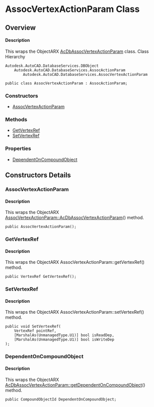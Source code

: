 # AssocVertexActionParam Class

## Overview

#### Description
This wraps the ObjectARX [AcDbAssocVertexActionParam](AcDbAssocVertexActionParam.md) class.
Class Hierarchy
```text
Autodesk.AutoCAD.DatabaseServices.DBObject
    Autodesk.AutoCAD.DatabaseServices.AssocActionParam
        Autodesk.AutoCAD.DatabaseServices.AssocVertexActionParam
```

```text
public class AssocVertexActionParam : AssocActionParam;
```

### Constructors

- [AssocVertexActionParam](#assocvertexactionparam)

### Methods

- [GetVertexRef](#getvertexref)
- [SetVertexRef](#setvertexref)

### Properties

- [DependentOnCompoundObject](#dependentoncompoundobject)


## Constructors Details

### AssocVertexActionParam

#### Description
This wraps the ObjectARX [AssocVertexActionParam::AcDbAssocVertexActionParam](AcDbAssocVertexActionParam__AcDbAssocVertexActionParam@AcDbAssocCreateImpObject.md)() method.
```text
public AssocVertexActionParam();
```

### GetVertexRef

#### Description
This wraps the ObjectARX AssocVertexActionParam::getVertexRef() method.
```text
public VertexRef GetVertexRef();
```

### SetVertexRef

#### Description
This wraps the ObjectARX AssocVertexActionParam::setVertexRef() method.
```text
public void SetVertexRef(
    VertexRef pointRef, 
    [MarshalAs(UnmanagedType.U1)] bool isReadDep, 
    [MarshalAs(UnmanagedType.U1)] bool isWriteDep
);
```

### DependentOnCompoundObject

#### Description
This wraps the ObjectARX [AcDbAssocVertexActionParam::getDependentOnCompoundObject](AcDbAssocVertexActionParam__getDependentOnCompoundObject@AcDbCompoundObjectId_@const.md)() method.
```text
public CompoundObjectId DependentOnCompoundObject;
```
